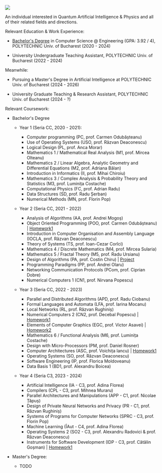 <img src=https://github.com/CatalinACS/CatalinACS/raw/main/CatalinACS.svg/>

An individual interested in Quantum Artificial Intelligence & Physics and all of their related fields and directions.

Relevant Education & Work Experience:

- [Bachelor's Degree](https://github.com/CatalinACS/Bachelor_Thesis) in Computer Science @ Engineering (GPA: 3.92 / 4), POLYTECHNIC Univ. of Bucharest (2020 - 2024)

- University Undergraduate Teaching Assistant, POLYTECHNIC Univ. of Bucharest (2022 - 2024)

Meanwhile:

- Pursuing a Master's Degree in Artificial Intelligence at POLYTECHNIC Univ. of Bucharest (2024 - 2026)

- University Graduate Teaching & Research Assistant, POLYTECHNIC Univ. of Bucharest (2024 - ?)

Relevant Coursework:

- Bachelor's Degree
  - Year 1 (Seria CC, 2020 - 2021):
    - Computer programming (PC, prof. Carmen Odubășteanu)
    - Use of Operating Systems (USO, prof. Răzvan Deaconescu)
    - Logical Design (PL, prof. Anca Morar)
    - Mathematics 1 / Mathematical Real Analysis (M1, prof. Mircea Olteanu)
    - Mathematics 2 / Linear Algebra, Analytic Geometry and Differential Equations (M2, prof. Adriana Bălan) 
    - Introduction in Informatics (II, prof. Mihai Chiroiu)
    - Mathematics 3 / Complex Analysis & Probability Theory and Statistics (M3, prof. Luminița Costache)
    - Computational Physics (FC, prof. Adrian Radu)
    - Data Structures (SD, prof. Radu Șerban)
    - Numerical Methods (MN, prof. Florin Pop)
  
  - Year 2 (Seria CC, 2021 - 2022)
    - Analysis of Algorithms (AA, prof. Andrei Mogoș)
    - Object Oriented Programming (POO, prof. Carmen Odubășteanu) | [Homework1](https://github.com/CatalinACS/HW1_POO)
    - Introduction in Computer Organisation and Assembly Language (IOCLA, prof. Răzvan Deaconescu)
    - Theory of Systems (TS, prof. Ioan-Cezar Corîci)
    - Mathematics 4 / Discrete Mathematics (M4, prof. Mircea Sularia)
    - Mathematics 5 / Fractal Theory (M5, prof. Radu Ursianu)
    - Design of Algorithms (PA, prof. Costin Chiru) | [Project](https://github.com/CatalinACS/Project_PA)
    - Programming Paradigms (PP, prof. Andrei Olaru)
    - Networking Communication Protocols (PCom, prof. Ciprian Dobre)
    - Numerical Computers 1 (CN1, prof. Nirvana Popescu)
  
  - Year 3 (Seria CC, 2022 - 2023)
    - Parallel and Distributed Algorithms (APD, prof. Radu Ciobanu)
    - Formal Languages and Automata (LFA, prof. Iarina Mocanu)
    - Local Networks (RL, prof. Răzvan Rughiniș)
    - Numerical Computers 2 (CN2, prof. Decebal Popescu) | [Homework1](https://github.com/CatalinACS/HW1_CN2)
    - Elements of Computer Graphics (EGC, prof. Victor Asavei) | [Homework2](https://github.com/CatalinACS/HW2_EGC)
    - Mathematics 6 / Functional Analysis (M6, prof. Luminița Costache)
    - Design with Micro-Processors (PM, prof. Daniel Rosner)
    - Computer Architectures (ASC, prof. Voichița Iancu) | [Homework1](https://github.com/CatalinACS/HW1_ASC)
    - Operating Systems (SO, prof. Răzvan Deaconescu)
    - Software Engineering (IP, prof. Florica Moldoveanu)
    - Data Basis 1 (BD1, prof. Alexandru Boicea)
  
  - Year 4 (Seria C3, 2023 - 2024)
    - Artificial Intelligence (IA - C3, prof. Adina Florea)
    - Compilers (CPL - C3, prof. Mihnea Muraru)
    - Parallel Architectures and Manipulations (APP - C1, prof. Nicolae Țăpuș)
    - Design of Private Neural Networks and Privacy (PR - C1, prof. Răzvan Rughiniș)
    - Systems of Programs for Computer Networks (SPRC - C3, prof. Florin Pop)
    - Machine Learning (ÎAut - C4, prof. Adina Florea)
    - Operating Systems 2 (SO2 - C3, prof. Alexandru Radovici & prof. Răzvan Deaconescu)
    - Instruments for Software Development (IDP - C3, prof. Cătălin Goșman) | [Homework1](https://github.com/CatalinACS/HW1_IDP)
   
- Master's Degree:
  - TODO
